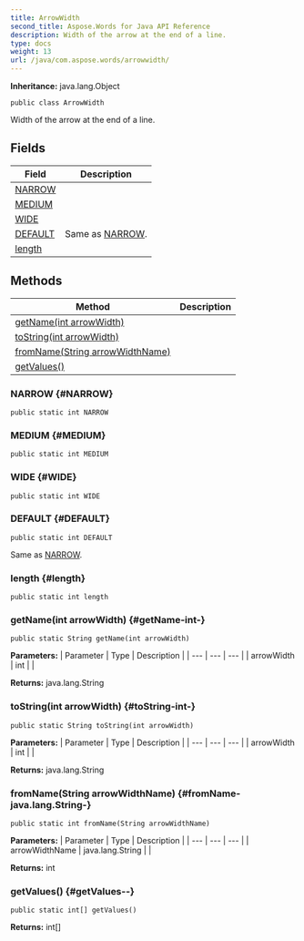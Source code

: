 ```yaml
---
title: ArrowWidth
second_title: Aspose.Words for Java API Reference
description: Width of the arrow at the end of a line.
type: docs
weight: 13
url: /java/com.aspose.words/arrowwidth/
---
```


**Inheritance:**
java.lang.Object
```
public class ArrowWidth
```

Width of the arrow at the end of a line.
## Fields

| Field | Description |
| --- | --- |
| [NARROW](#NARROW) |  |
| [MEDIUM](#MEDIUM) |  |
| [WIDE](#WIDE) |  |
| [DEFAULT](#DEFAULT) | Same as [NARROW](../../com.aspose.words/arrowwidth\#NARROW). |
| [length](#length) |  |
## Methods

| Method | Description |
| --- | --- |
| [getName(int arrowWidth)](#getName-int-) |  |
| [toString(int arrowWidth)](#toString-int-) |  |
| [fromName(String arrowWidthName)](#fromName-java.lang.String-) |  |
| [getValues()](#getValues--) |  |
### NARROW {#NARROW}
```
public static int NARROW
```




### MEDIUM {#MEDIUM}
```
public static int MEDIUM
```




### WIDE {#WIDE}
```
public static int WIDE
```




### DEFAULT {#DEFAULT}
```
public static int DEFAULT
```


Same as [NARROW](../../com.aspose.words/arrowwidth\#NARROW).

### length {#length}
```
public static int length
```


### getName(int arrowWidth) {#getName-int-}
```
public static String getName(int arrowWidth)
```




**Parameters:**
| Parameter | Type | Description |
| --- | --- | --- |
| arrowWidth | int |  |

**Returns:**
java.lang.String
### toString(int arrowWidth) {#toString-int-}
```
public static String toString(int arrowWidth)
```




**Parameters:**
| Parameter | Type | Description |
| --- | --- | --- |
| arrowWidth | int |  |

**Returns:**
java.lang.String
### fromName(String arrowWidthName) {#fromName-java.lang.String-}
```
public static int fromName(String arrowWidthName)
```




**Parameters:**
| Parameter | Type | Description |
| --- | --- | --- |
| arrowWidthName | java.lang.String |  |

**Returns:**
int
### getValues() {#getValues--}
```
public static int[] getValues()
```




**Returns:**
int[]
